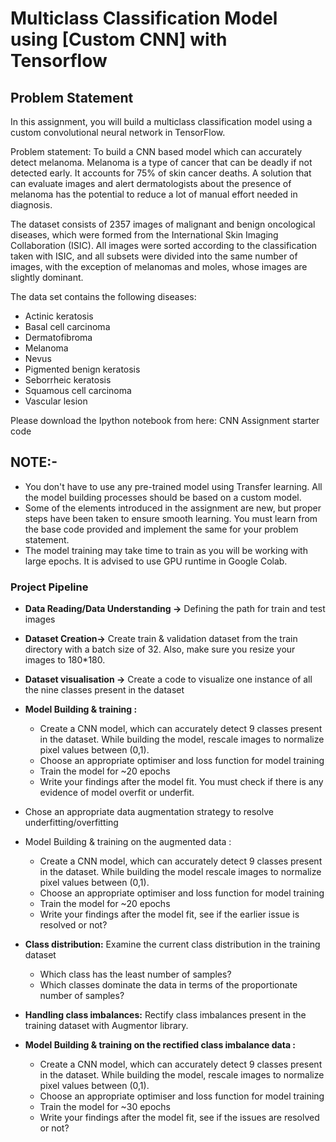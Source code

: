 # Multiclass Classification Model using [Custom CNN] with Tensorflow

## Problem Statement
In this assignment, you will build a multiclass classification model using a custom convolutional neural network in TensorFlow. 

 
 
Problem statement: To build a CNN based model which can accurately detect melanoma. Melanoma is a type of cancer that can be deadly if not detected early. It accounts for 75% of skin cancer deaths. A solution that can evaluate images and alert dermatologists about the presence of melanoma has the potential to reduce a lot of manual effort needed in diagnosis.



The dataset consists of 2357 images of malignant and benign oncological diseases, which were formed from the International Skin Imaging Collaboration (ISIC). All images were sorted according to the classification taken with ISIC, and all subsets were divided into the same number of images, with the exception of melanomas and moles, whose images are slightly dominant.


The data set contains the following diseases:

  - Actinic keratosis
  - Basal cell carcinoma
  - Dermatofibroma
  - Melanoma
  - Nevus
  - Pigmented benign keratosis
  - Seborrheic keratosis
  - Squamous cell carcinoma
  - Vascular lesion
 
Please download the Ipython notebook from here:
CNN Assignment starter code

## NOTE:-
  - You don't have to use any pre-trained model using Transfer learning. All the model building processes should be based on a custom model.
  - Some of the elements introduced in the assignment are new, but proper steps have been taken to ensure smooth learning. You must learn from the base code provided and implement the same for your problem statement.
  - The model training may take time to train as you will be working with large epochs. It is advised to use GPU runtime in Google Colab.
 

### Project Pipeline
  - **Data Reading/Data Understanding →** Defining the path for train and test images 
  - **Dataset Creation→** Create train & validation dataset from the train directory with a batch size of 32. Also, make sure you resize your images to 180*180.
  - **Dataset visualisation →** Create a code to visualize one instance of all the nine classes present in the dataset 

  - **Model Building & training :** 
    - Create a CNN model, which can accurately detect 9 classes present in the           dataset. While building the model, rescale images to normalize pixel values         between (0,1).
    - Choose an appropriate optimiser and loss function for model training
    - Train the model for ~20 epochs
    - Write your findings after the model fit. You must check if there is any             evidence of model overfit or underfit.
  - Chose an appropriate data augmentation strategy to resolve underfitting/overfitting 
  - Model Building & training on the augmented data :
    - Create a CNN model, which can accurately detect 9 classes present in the dataset. While building the model rescale images to normalize pixel values between (0,1).
    - Choose an appropriate optimiser and loss function for model training
    - Train the model for ~20 epochs
    - Write your findings after the model fit, see if the earlier issue is resolved or not?
  - **Class distribution:** Examine the current class distribution in the training dataset 
    - Which class has the least number of samples?
    - Which classes dominate the data in terms of the proportionate number of samples?
  - **Handling class imbalances:** Rectify class imbalances present in the training dataset with Augmentor library.
  - **Model Building & training on the rectified class imbalance data :**
    - Create a CNN model, which can accurately detect 9 classes present in the            dataset. While building the model, rescale images to normalize pixel values        between (0,1).
    - Choose an appropriate optimiser and loss function for model training
    - Train the model for ~30 epochs
    - Write your findings after the model fit, see if the issues are resolved or not?
